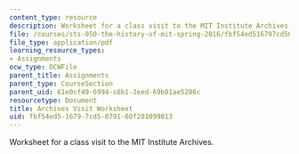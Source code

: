 ```yaml
---
content_type: resource
description: Worksheet for a class visit to the MIT Institute Archives.
file: /courses/sts-050-the-history-of-mit-spring-2016/fbf54ed516797cd5079160f201099813_MITSTS_050S16_Worksheet.pdf
file_type: application/pdf
learning_resource_types:
- Assignments
ocw_type: OCWFile
parent_title: Assignments
parent_type: CourseSection
parent_uid: 61e0cf49-6994-c6b1-2eed-69b01ae5286c
resourcetype: Document
title: Archives Visit Worksheet
uid: fbf54ed5-1679-7cd5-0791-60f201099813
---
```

Worksheet for a class visit to the MIT Institute Archives.

